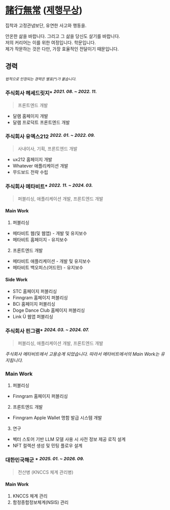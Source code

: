 # [諸行無常](https://ja.wikipedia.org/wiki/%E8%AB%B8%E8%A1%8C%E7%84%A1%E5%B8%B8) ([제행무상](https://ko.dict.naver.com/ko/entry/koko/be22553151fd46149c084daddfbd0bc3))

집착과 고정관념보단, 유연한 사고와 행동을.

안온한 삶을 바랍니다. 그리고 그 삶을 당신도 살기를 바랍니다.
<br />
저의 커리어는 이를 위한 여정입니다. 학문입니다.
<br />
제가 작문하는 것은 다만, 가장 효율적인 전달이기 때문입니다.

## 경력
*<sup>법적으로 인정되는 경력은 별표(\*)가 붙습니다.</sup>*

### 주식회사 헤세드릿지\* *<sup>2021. 08. ~ 2022. 11.</sup>*
> 프론트엔드 개발

- 달램 홈페이지 개발
- 달램 프로덕트 프론트엔드 개발

### 주식회사 유엑스212 *<sup>2022. 01. ~ 2022. 09.</sup>*
> 사내이사, 기획, 프론트엔드 개발

- ux212 홈페이지 개발
- Whatever 애플리케이션 개발
- 무드보드 전략 수립

### 주식회사 메타비트\* *<sup>2022. 11. ~ 2024. 03.</sup>*
> 퍼블리싱, 애플리케이션 개발, 프론트엔드 개발

#### Main Work
1. 퍼블리싱
- 메타비트 웹(및 웹앱) - 개발 및 유지보수
- 메타비트 홈페이지 - 유지보수

2. 프론트엔드 개발
- 메타비트 애플리케이션 - 개발 및 유지보수
- 메타비트 백오피스(어드민) - 유지보수

#### Side Work
- STC 홈페이지 퍼블리싱
- Finngram 홈페이지 퍼블리싱
- BCi 홈페이지 퍼블리싱
- Doge Dance Club 홈페이지 퍼블리싱
- Link Ü 웹앱 퍼블리싱

### 주식회사 핀그램\* *<sup>2024. 03. ~ 2024. 07.</sup>*
> 퍼블리싱, 애플리케이션 개발, 프론트엔드 개발
>
*주식회사 메타비트에서 고용승계 되었습니다. 따라서 메타비트에서의 Main Work는 유지됩니다.* 

### Main Work
1. 퍼블리싱
- Finngram 홈페이지 퍼블리싱

2. 프론트엔드 개발
- Finngram Apple Wallet 명함 발급 시스템 개발

3. 연구
- 벡터 스토어 기반 LLM 모델 사용 시 사전 정보 제공 로직 설계
- NFT 컬렉션 생성 및 민팅 플로우 설계

### 대한민국해군 \* *<sup>2025. 01. ~ 2026. 09.</sup>*
> 전산병 (KNCCS 체계 관리병)

#### Main Work
1. KNCCS 체계 관리
2. 함정종합정보체계(NSIS) 관리
